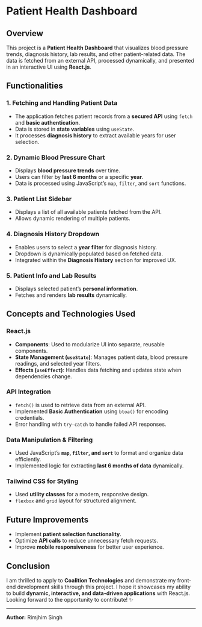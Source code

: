 # Patient Health Dashboard

## Overview
This project is a **Patient Health Dashboard** that visualizes blood pressure trends, diagnosis history, lab results, and other patient-related data. The data is fetched from an external API, processed dynamically, and presented in an interactive UI using **React.js**.

## Functionalities

### 1. **Fetching and Handling Patient Data**
- The application fetches patient records from a **secured API** using `fetch` and **basic authentication**.
- Data is stored in **state variables** using `useState`.
- It processes **diagnosis history** to extract available years for user selection.

### 2. **Dynamic Blood Pressure Chart**
- Displays **blood pressure trends** over time.
- Users can filter by **last 6 months** or a specific **year**.
- Data is processed using JavaScript’s `map`, `filter`, and `sort` functions.

### 3. **Patient List Sidebar**
- Displays a list of all available patients fetched from the API.
- Allows dynamic rendering of multiple patients.

### 4. **Diagnosis History Dropdown**
- Enables users to select a **year filter** for diagnosis history.
- Dropdown is dynamically populated based on fetched data.
- Integrated within the **Diagnosis History** section for improved UX.

### 5. **Patient Info and Lab Results**
- Displays selected patient’s **personal information**.
- Fetches and renders **lab results** dynamically.

## Concepts and Technologies Used

### **React.js**
- **Components**: Used to modularize UI into separate, reusable components.
- **State Management (`useState`)**: Manages patient data, blood pressure readings, and selected year filters.
- **Effects (`useEffect`)**: Handles data fetching and updates state when dependencies change.

### **API Integration**
- `fetch()` is used to retrieve data from an external API.
- Implemented **Basic Authentication** using `btoa()` for encoding credentials.
- Error handling with `try-catch` to handle failed API responses.

### **Data Manipulation & Filtering**
- Used JavaScript’s **`map`, `filter`, and `sort`** to format and organize data efficiently.
- Implemented logic for extracting **last 6 months of data** dynamically.

### **Tailwind CSS for Styling**
- Used **utility classes** for a modern, responsive design.
- `flexbox` and `grid` layout for structured alignment.

## Future Improvements
- Implement **patient selection functionality**.
- Optimize **API calls** to reduce unnecessary fetch requests.
- Improve **mobile responsiveness** for better user experience.

## Conclusion
I am thrilled to apply to **Coalition Technologies** and demonstrate my front-end development skills through this project. I hope it showcases my ability to build **dynamic, interactive, and data-driven applications** with React.js. Looking forward to the opportunity to contribute! ✨

---

**Author:** Rimjhim Singh

